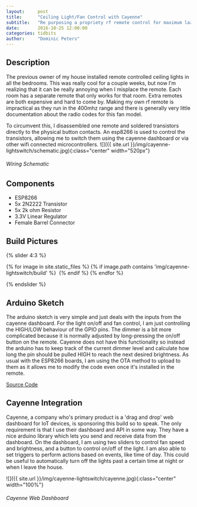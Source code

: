 ```yaml
---
layout:     post
title:      "Ceiling Light/Fan Control with Cayenne"
subtitle:   "Re purposing a propriety rf remote control for maximum laziness"
date:       2016-10-25 12:00:00
categories: tidbits
author:     "Dominic Peters"
---
```


## Description

The previous owner of my house installed remote controlled ceiling lights in all the bedrooms. This was really cool for a couple weeks, but now I’m realizing that it can be really annoying when I misplace the remote. Each room has a separate remote that only works for that room. Extra remotes are both expensive and hard to come by. Making my own rf remote is impractical as they run in the 400mhz range and there is generally very little documentation about the radio codes for this fan model. 

To circumvent this, I disassembled one remote and soldered transistors directly to the physical button contacts. An esp8266 is used to control the transistors, allowing me to switch them using the cayenne dashboard or via other wifi connected microcontrollers.
![]({{ site.url }}/img/cayenne-lightswitch/schematic.jpg){:class="center" width="520px"}
###### Wiring Schematic

## Components

* ESP8266
* 5x 2N2222 Transistor
* 5x 2k ohm Resistor
* 3.3V Linear Regulator
* Female Barrel Connector
<p></p>

## Build Pictures
<p></p>
{% slider 4:3 %}

  {% for image in site.static_files %}
  {% if image.path contains 'img/cayenne-lightswitch/build' %}
<img data-src="{{site.baseurl}}{{image.path}}">
  {% endif %}
  {% endfor %}

{% endslider %}
<p></p>

## Arduino Sketch

The arduino sketch is very simple and just deals with the inputs from the cayenne dashboard. For the light on/off and fan control, I am just controlling the HIGH/LOW behaviour of the GPIO pins. The dimmer is a bit more complicated because it is normally adjusted by long-pressing the on/off button on the remote. Cayenne does not have this functionality so instead the arduino has to keep track of the current dimmer level and calculate how long the pin should be pulled HIGH to reach the next desired brightness. As usual with the ESP8266 boards, I am using the OTA method to upload to them as it allows me to modify the code even once it's installed in the remote.

[Source Code](https://github.com/dpeters1/Wifi-Ceiling-Light-Fan-Remote)

## Cayenne Integration

Cayenne, a company who's primary product is a 'drag and drop' web dashboard for IoT devices, is sponsoring this build so to speak. The only requirement is that I use their dashboard and API in some way. They have a nice arduino library which lets you send and receive data from the dashboard. On the dashboard, I am using two sliders to control fan speed and brightness, and a button to control on/off of the light. I am also able to set triggers to perform actions based on events, like time of day. This could be useful to automatically turn off the lights past a certain time at night or when I leave the house.

![]({{ site.url }}/img/cayenne-lightswitch/cayenne.jpg){:class="center" width="100%"}
###### Cayenne Web Dashboard